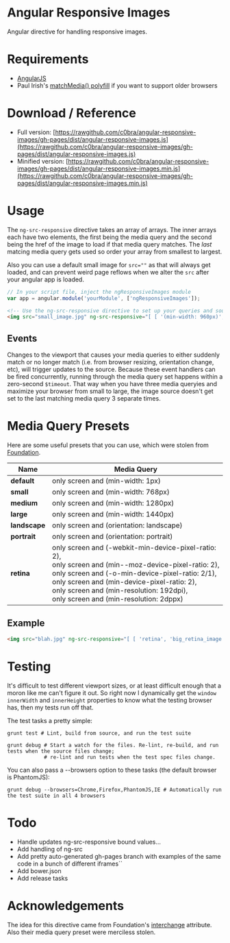 # Angular Responsive Images

Angular directive for handling responsive images.

# Requirements

* [AngularJS](http://angularjs.org)
* Paul Irish's [matchMedia() polyfill](https://github.com/paulirish/matchMedia.js/) if you want to support older browsers

# Download / Reference

* Full version: [https://rawgithub.com/c0bra/angular-responsive-images/gh-pages/dist/angular-responsive-images.js](https://rawgithub.com/c0bra/angular-responsive-images/gh-pages/dist/angular-responsive-images.js)
* Minified version: [https://rawgithub.com/c0bra/angular-responsive-images/gh-pages/dist/angular-responsive-images.min.js](https://rawgithub.com/c0bra/angular-responsive-images/gh-pages/dist/angular-responsive-images.min.js)

# Usage

The `ng-src-responsive` directive takes an array of arrays. The inner arrays each have two elements, the first being the media query and the second being the href of the image to load if that media query matches. The *last* matcing media query gets used so order your array from smallest to largest.

Also you can use a default small image for `src=""` as that will always get loaded, and can prevent weird page reflows when we alter the `src` after your angular app is loaded.

```javascript
// In your script file, inject the ngResponsiveImages module
var app = angular.module('yourModule', ['ngResponsiveImages']);
```

```html
<!-- Use the ng-src-responsive directive to set up your queries and sources -->
<img src="small_image.jpg" ng-src-responsive="[ [ '(min-width: 960px)', 'larger_image.jpg' ], [ '(min-width: 1700px)', 'much_larger_image.jpg' ] ]" />
```

## Events

Changes to the viewport that causes your media queries to either suddenly match or no longer match (i.e. from browser resizing, orientation change, etc), will trigger updates to the source.  Because these event handlers can be fired concurrently, running through the media query set happens within a zero-second `$timeout`. That way when you have three media queryies and maximize your browser from small to large, the image source doesn't get set to the last matching media query 3 separate times.

# Media Query Presets

Here are some useful presets that you can use, which were stolen from [Foundation](http://foundation.zurb.com/docs/components/interchange.html).

<table>
  <thead>
    <tr>
      <th>Name</th>
      <th>Media Query</th>
    </tr>
  <tbody>
    <tr>
      <td><strong>default</strong></td>
      <td>only screen and (min-width: 1px)</td>
    </tr>
    <tr>
      <td><strong>small</strong></td>
      <td>only screen and (min-width: 768px)</td>
    </tr>
    <tr>
      <td><strong>medium</strong></td>
      <td>only screen and (min-width: 1280px)</td>
    </tr>
    <tr>
      <td><strong>large</strong></td>
      <td>only screen and (min-width: 1440px)</td>
    </tr>
    <tr>
      <td><strong>landscape</strong></td>
      <td>only screen and (orientation: landscape)</td>
    </tr>
    <tr>
      <td><strong>portrait</strong></td>
      <td>only screen and (orientation: portrait)</td>
    </tr>
    <tr>
      <td><strong>retina</strong></td>
      <td>
        only screen and (-webkit-min-device-pixel-ratio: 2),
        <br>
        only screen and (min--moz-device-pixel-ratio: 2),
        <br>
        only screen and (-o-min-device-pixel-ratio: 2/1),
        <br>
        only screen and (min-device-pixel-ratio: 2),
        <br>
        only screen and (min-resolution: 192dpi),
        <br>
        only screen and (min-resolution: 2dppx)
      </td>
    </tr>
  </tbody>
</table>

## Example

```html
<img src="blah.jpg" ng-src-responsive="[ [ 'retina', 'big_retina_image.jpg' ] ]" />
```

# Testing

It's difficult to test different viewport sizes, or at least difficult enough that a moron like me can't figure it out. So right now I dynamically get the `window` `innerWidth` and `innerHeight` properties to know what the testing browser has, then my tests run off that.

The test tasks a pretty simple:

    grunt test # Lint, build from source, and run the test suite

    grunt debug # Start a watch for the files. Re-lint, re-build, and run tests when the source files change;
                # re-lint and run tests when the test spec files change.

You can also pass a --browsers option to these tasks (the default browser is PhantomJS):

    grunt debug --browsers=Chrome,Firefox,PhantomJS,IE # Automatically run the test suite in all 4 browsers

# Todo

* Handle updates ng-src-responsive bound values...
* Add handling of ng-src
* Add pretty auto-generated gh-pages branch with examples of the same code in a bunch of different iframes``
* Add bower.json
* Add release tasks

# Acknowledgements

The idea for this directive came from Foundation's [interchange](http://foundation.zurb.com/docs/components/interchange.html) attribute. Also their media query preset were merciless stolen.